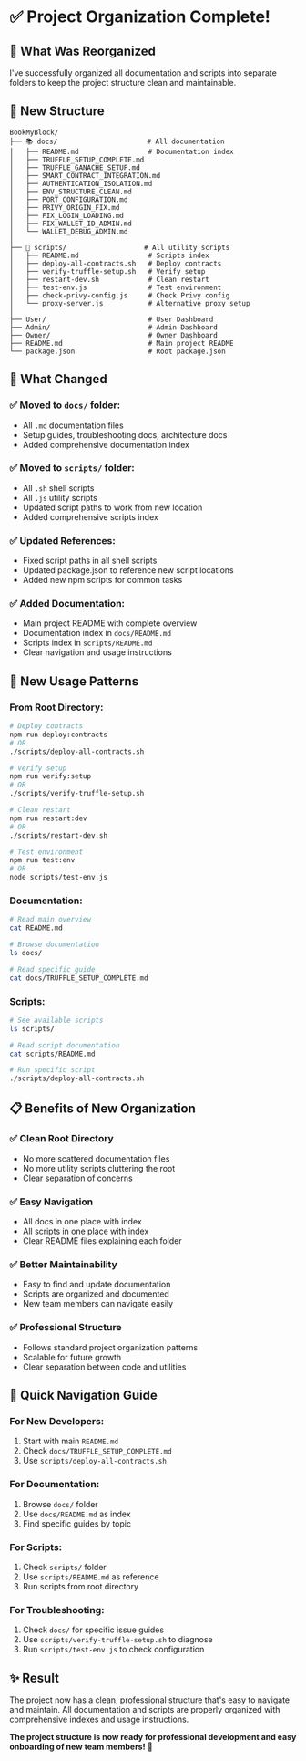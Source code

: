 # ✅ Project Organization Complete!

## 🎯 What Was Reorganized

I've successfully organized all documentation and scripts into separate folders to keep the project structure clean and maintainable.

## 📁 New Structure

```
BookMyBlock/
├── 📚 docs/                      # All documentation
│   ├── README.md                 # Documentation index
│   ├── TRUFFLE_SETUP_COMPLETE.md
│   ├── TRUFFLE_GANACHE_SETUP.md
│   ├── SMART_CONTRACT_INTEGRATION.md
│   ├── AUTHENTICATION_ISOLATION.md
│   ├── ENV_STRUCTURE_CLEAN.md
│   ├── PORT_CONFIGURATION.md
│   ├── PRIVY_ORIGIN_FIX.md
│   ├── FIX_LOGIN_LOADING.md
│   ├── FIX_WALLET_ID_ADMIN.md
│   └── WALLET_DEBUG_ADMIN.md
│
├── 🔧 scripts/                   # All utility scripts
│   ├── README.md                 # Scripts index
│   ├── deploy-all-contracts.sh   # Deploy contracts
│   ├── verify-truffle-setup.sh   # Verify setup
│   ├── restart-dev.sh            # Clean restart
│   ├── test-env.js               # Test environment
│   ├── check-privy-config.js     # Check Privy config
│   └── proxy-server.js           # Alternative proxy setup
│
├── User/                         # User Dashboard
├── Admin/                        # Admin Dashboard  
├── Owner/                        # Owner Dashboard
├── README.md                     # Main project README
└── package.json                  # Root package.json
```

## 🔄 What Changed

### ✅ **Moved to `docs/` folder:**
- All `.md` documentation files
- Setup guides, troubleshooting docs, architecture docs
- Added comprehensive documentation index

### ✅ **Moved to `scripts/` folder:**
- All `.sh` shell scripts
- All `.js` utility scripts  
- Updated script paths to work from new location
- Added comprehensive scripts index

### ✅ **Updated References:**
- Fixed script paths in all shell scripts
- Updated package.json to reference new script locations
- Added new npm scripts for common tasks

### ✅ **Added Documentation:**
- Main project README with complete overview
- Documentation index in `docs/README.md`
- Scripts index in `scripts/README.md`
- Clear navigation and usage instructions

## 🚀 New Usage Patterns

### **From Root Directory:**
```bash
# Deploy contracts
npm run deploy:contracts
# OR
./scripts/deploy-all-contracts.sh

# Verify setup  
npm run verify:setup
# OR
./scripts/verify-truffle-setup.sh

# Clean restart
npm run restart:dev
# OR  
./scripts/restart-dev.sh

# Test environment
npm run test:env
# OR
node scripts/test-env.js
```

### **Documentation:**
```bash
# Read main overview
cat README.md

# Browse documentation
ls docs/

# Read specific guide
cat docs/TRUFFLE_SETUP_COMPLETE.md
```

### **Scripts:**
```bash
# See available scripts
ls scripts/

# Read script documentation
cat scripts/README.md

# Run specific script
./scripts/deploy-all-contracts.sh
```

## 📋 Benefits of New Organization

### ✅ **Clean Root Directory**
- No more scattered documentation files
- No more utility scripts cluttering the root
- Clear separation of concerns

### ✅ **Easy Navigation**
- All docs in one place with index
- All scripts in one place with index  
- Clear README files explaining each folder

### ✅ **Better Maintainability**
- Easy to find and update documentation
- Scripts are organized and documented
- New team members can navigate easily

### ✅ **Professional Structure**
- Follows standard project organization patterns
- Scalable for future growth
- Clear separation between code and utilities

## 🎯 Quick Navigation Guide

### **For New Developers:**
1. Start with main `README.md`
2. Check `docs/TRUFFLE_SETUP_COMPLETE.md`
3. Use `scripts/deploy-all-contracts.sh`

### **For Documentation:**
1. Browse `docs/` folder
2. Use `docs/README.md` as index
3. Find specific guides by topic

### **For Scripts:**
1. Check `scripts/` folder
2. Use `scripts/README.md` as reference
3. Run scripts from root directory

### **For Troubleshooting:**
1. Check `docs/` for specific issue guides
2. Use `scripts/verify-truffle-setup.sh` to diagnose
3. Run `scripts/test-env.js` to check configuration

## ✨ Result

The project now has a clean, professional structure that's easy to navigate and maintain. All documentation and scripts are properly organized with comprehensive indexes and usage instructions.

**The project structure is now ready for professional development and easy onboarding of new team members!** 🎉